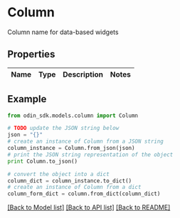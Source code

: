 # Column

Column name for data-based widgets

## Properties

Name | Type | Description | Notes
------------ | ------------- | ------------- | -------------

## Example

```python
from odin_sdk.models.column import Column

# TODO update the JSON string below
json = "{}"
# create an instance of Column from a JSON string
column_instance = Column.from_json(json)
# print the JSON string representation of the object
print Column.to_json()

# convert the object into a dict
column_dict = column_instance.to_dict()
# create an instance of Column from a dict
column_form_dict = column.from_dict(column_dict)
```
[[Back to Model list]](../README.md#documentation-for-models) [[Back to API list]](../README.md#documentation-for-api-endpoints) [[Back to README]](../README.md)


